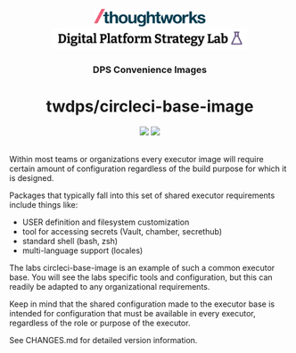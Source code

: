 <div align="center">
	<p>
		<img alt="Thoughtworks Logo" src="https://raw.githubusercontent.com/ThoughtWorks-DPS/static/master/thoughtworks_flamingo_wave.png?sanitize=true" width=200 />
    <br />
		<img alt="DPS Title" src="https://raw.githubusercontent.com/ThoughtWorks-DPS/static/master/dps_lab_title.png" width=350/>
	</p>
  <h3>DPS Convenience Images</h3>
  <h1>twdps/circleci-base-image</h1>
  <a href="https://app.circleci.com/pipelines/github/ThoughtWorks-DPS/circleci-base-image"><img src="https://circleci.com/gh/ThoughtWorks-DPS/circleci-base-image.svg?style=shield"></a> <a href="https://opensource.org/licenses/MIT"><img src="https://img.shields.io/github/license/ThoughtWorks-DPS/circleci-base-image"></a>
</div>
<br />

Within most teams or organizations every executor image will require certain amount of configuration regardless of the build purpose for which it is designed.  

Packages that typically fall into this set of shared executor requirements include things like:  
- USER definition and filesystem customization
- tool for accessing secrets (Vault, chamber, secrethub)
- standard shell (bash, zsh)
- multi-language support (locales)

The labs circleci-base-image is an example of such a common executor base. You will see the labs specific tools and configuration, but this can readily be adapted to any organizational requirements.  

Keep in mind that the shared configuration made to the executor base is intended for configuration that must be available in every executor, regardless of the role or purpose of the executor.  

See CHANGES.md for detailed version information.  
